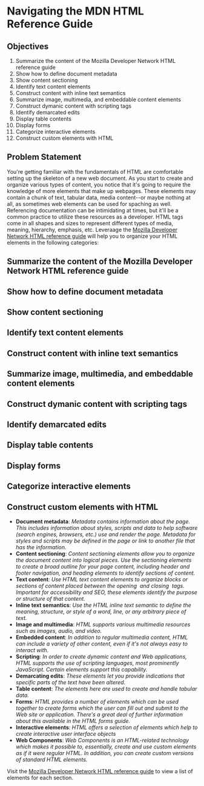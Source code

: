 # Navigating the MDN HTML Reference Guide

## Objectives

1. Summarize the content of the Mozilla Developer Network HTML reference guide
2. Show how to define document metadata
3. Show content sectioning
4. Identify text content elements
5. Construct content with inline text semantics
6. Summarize image, multimedia, and embeddable content elements
7. Construct dymanic content with scripting tags
8. Identify demarcated edits
9. Display table contents
10. Display forms
11. Categorize interactive elements
12. Construct custom elements with HTML

## Problem Statement

You're getting familiar with the fundamentals of HTML are comfortable setting up the skeleton of 
a new web document. As you start to create and organize various types of content, you notice 
that it's going to require the knowledge of more elements that make up webpages. These elements 
may contain a chunk of text, tabular data, media content--or maybe nothing at all, as sometimes
web elements can be used for spaching as well. Referencing documentation can be intimidating at 
times, but it'll be a common practice to utilize these resources as a developer. HTML tags come 
in all shapes and sizes to represent different types of media, meaning, hierarchy, emphasis, etc.
Leveraage the [Mozilla Developer Network HTML reference guide](https://developer.mozilla.org/en-US/docs/Web/HTML/Element) will help you to organize your HTML 
elements in the following categories:

## Summarize the content of the Mozilla Developer Network HTML reference guide
## Show how to define document metadata
## Show content sectioning
## Identify text content elements
## Construct content with inline text semantics
## Summarize image, multimedia, and embeddable content elements
## Construct dymanic content with scripting tags
## Identify demarcated edits
## Display table contents
## Display forms
## Categorize interactive elements
## Construct custom elements with HTML

- **Document metadata**: *Metadata contains information about the page. This includes information about styles, scripts and data to help software (search engines, browsers, etc.) use and render the page. Metadata for styles and scripts may be defined in the page or link to another file that has the information.*
- **Content sectioning**: *Content sectioning elements allow you to organize the document content into logical pieces. Use the sectioning elements to create a broad outline for your page content, including header and footer navigation, and heading elements to identify sections of content.*
- **Text content**: *Use HTML text content elements to organize blocks or sections of content placed between the opening <body> and closing </body> tags. Important for accessibility and SEO, these elements identify the purpose or structure of that content.*
- **Inline text semantics**: *Use the HTML inline text semantic to define the meaning, structure, or style of a word, line, or any arbitrary piece of text.*
- **Image and multimedia**: *HTML supports various multimedia resources such as images, audio, and video.*
- **Embedded content**: *In addition to regular multimedia content, HTML can include a variety of other content, even if it's not always easy to interact with.*
- **Scripting**: *In order to create dynamic content and Web applications, HTML supports the use of scripting languages, most prominently JavaScript. Certain elements support this capability.*
- **Demarcating edits**: *These elements let you provide indications that specific parts of the text have been altered.*
- **Table content**: *The elements here are used to create and handle tabular data.*
- **Forms**: *HTML provides a number of elements which can be used together to create forms which the user can fill out and submit to the Web site or application. There's a great deal of further information about this available in the HTML forms guide.*
- **Interactive elements**: *HTML offers a selection of elements which help to create interactive user interface objects*
- **Web Components**: *Web Components is an HTML-related technology which makes it possible to, essentially, create and use custom elements as if it were regular HTML. In addition, you can create custom versions of standard HTML elements.*

Visit the [Mozilla Developer Network HTML reference guide](https://developer.mozilla.org/en-US/docs/Web/HTML/Element) to view a list of elements for each section.
